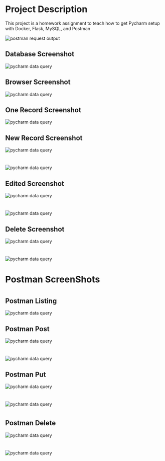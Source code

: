 # Project Description
This project is a homework assignment to teach how to get Pycharm setup with Docker, Flask, MySQL, and Postman


![postman request output](screenshots/MyPostman.png)

## Database Screenshot
![pycharm data query](screenshots/GradesQuery.png)


## Browser Screenshot
![pycharm data query](screenshots/Browser.png)

## One Record Screenshot

![pycharm data query](screenshots/OneData.png)

## New Record Screenshot
![pycharm data query](screenshots/Adding.png)
#
![pycharm data query](screenshots/AddedBrowser.png)


## Edited Screenshot
![pycharm data query](screenshots/NowEddited.png)
#
![pycharm data query](screenshots/EditingBrowser.png)

## Delete Screenshot
![pycharm data query](screenshots/Eddited.png)
#
![pycharm data query](screenshots/DeletingBrowser.png)


# Postman ScreenShots
#
## Postman Listing

![pycharm data query](screenshots/PostManListing.png)


## Postman Post

![pycharm data query](screenshots/Post.png)

#
![pycharm data query](screenshots/PostResult.png)


## Postman Put

![pycharm data query](screenshots/Put.png)

#
![pycharm data query](screenshots/PutResult.png)

#

## Postman Delete

![pycharm data query](screenshots/Delete.png)

#
![pycharm data query](screenshots/DeleteResult.png)